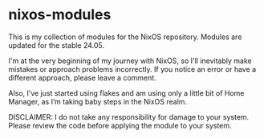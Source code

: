 # nixos-modules
This is my collection of modules for the NixOS repository. Modules are updated for the stable 24.05.

I'm at the very beginning of my journey with NixOS, so I'll inevitably make mistakes or approach problems incorrectly. If you notice an error or have a different approach, please leave a comment.

Also, I’ve just started using flakes and am using only a little bit of Home Manager, as I’m taking baby steps in the NixOS realm.

DISCLAIMER: I do not take any responsibility for damage to your system. Please review the code before applying the module to your system.